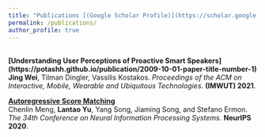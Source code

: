 ```yaml
---
title: "Publications [(Google Scholar Profile)](https://scholar.google.com.au/citations?user=z45wQDYAAAAJ&hl=en)"
permalink: /publications/
author_profile: true
---
```


<br>
<b>[Understanding User Perceptions of Proactive Smart Speakers](https://potashh.github.io/publication/2009-10-01-paper-title-number-1)</b> <br> 
<b>Jing Wei</b>, Tilman Dingler, Vassilis Kostakos.
<i>Proceedings of the ACM on Interactive, Mobile, Wearable and Ubiquitous Technologies</i>. <b>(IMWUT) 2021</b>.

<b>[Autoregressive Score Matching](http://lantaoyu.com/publications/ARSM)</b> <br> 
Chenlin Meng, <b>Lantao Yu</b>, Yang Song, Jiaming Song, and Stefano Ermon.
<i>The 34th Conference on Neural Information Processing Systems</i>. <b>NeurIPS 2020</b>.
